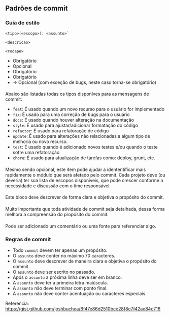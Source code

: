 ## Padrões de commit

### **Guia de estilo**

```
<tipo>(<escopo>): <assunto>`

<descricao>

<rodape>
```

* <tipo> Obrigatório
* <scope> Opcional
* <subject> Obrigatório
* <description> Obrigatório
* <footer> -> Opcional (com exceção de bugs, neste caso torna-se obrigatório)

#### **<tipo>**
Abaixo são listadas todas os tipos disponíves para as mensagens de commit:

- `feat`: É usado quando um novo recurso para o usuário for implementado
- `fix`: É usado para uma correção de bugs para o usuário
- `docs`: É usado quando houver alteração na documentação
- `style`: É usado para ajustar/adicionar formatação do código
- `refactor`: É usado para refatoração de código
- `update`: É usado para alterações não relacionadas a algum tipo de melhoria ou novo recurso.
- `test`: É usado quando é adicionado novos testes e/ou quando o teste sofre uma refatoração
- `chore`: É usado para atualização de tarefas como: deploy, grunt, etc.

#### **<escopo>**
Mesmo sendo opcional, este item pode ajudar a idententificar mais rapidamente o módulo que será afetado pelo commit.
Cada projeto deve (ou deveria) ter sua lista de escopos disponíveis, que pode crescer conforme a necessidade e discussão com o time responsável.

#### **<assunto>**
Este bloco deve descrever de forma clara e objetiva o propósito do commit.

#### **<descricao>**
Muito importante que toda atividade de commit seja detalhada, dessa forma melhora a compreensão do propósito do commit.

#### **<rodape>**
Pode ser adicionado um comentário ou uma fonte para referenciar algo.

### **Regras de commit**

- Todo `commit` devem ter apenas um propósito.
- O `assunto` deve conter no máximo 70 caracteres.
- O `assunto` deve descrever de maneira clara e objetiva o propósito do commit.
- O `assunto` deve ser escrito no passado.
- Após o `assunto` a próxima linha deve ser em branco.
- A `assunto` deve ter a primeira letra maiúscula.
- A `assunto` não deve terminar com ponto final.
- A `assunto` não deve conter acentuação ou caracteres especiais.

Referencia: https://gist.github.com/joshbuchea/6f47e86d2510bce28f8e7f42ae84c716
